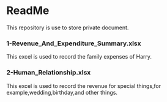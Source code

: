 # ReadMe

This repository is use to store private document.

### 1-Revenue_And_Expenditure_Summary.xlsx
This excel is used to record the family expenses of Harry.

### 2-Human_Relationship.xlsx
This excel is used to record the revenue for special things,for example,wedding,birthday,and other things.
